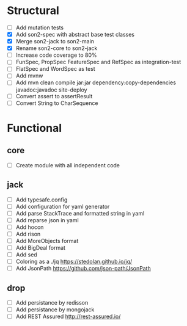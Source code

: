 # Structural
- [ ] Add mutation tests
- [x] Add son2-spec with abstract base test classes
- [x] Merge son2-jack to son2-main
- [x] Rename son2-core to son2-jack
- [ ] Increase code coverage to 80%
- [ ] FunSpec, PropSpec FeatureSpec and RefSpec as integration-test
- [ ] FlatSpec and WordSpec as test
- [ ] Add mvnw
- [ ] Add mvn clean compile jar:jar dependency:copy-dependencies javadoc:javadoc site-deploy
- [ ] Convert assert to assertResult
- [ ] Convert String to CharSequence

# Functional
## core
- [ ] Create module with all independent code

## jack
- [ ] Add typesafe.config
- [ ] Add configuration for yaml generator
- [ ] Add parse StackTrace and formatted string in yaml
- [ ] Add reparse json in yaml
- [ ] Add hocon
- [ ] Add rison
- [ ] Add MoreObjects format
- [ ] Add BigDeal format
- [ ] Add sed
- [ ] Coloring as a ./jq https://stedolan.github.io/jq/
- [ ] Add JsonPath https://github.com/json-path/JsonPath 

## drop
- [ ] Add persistance by redisson
- [ ] Add persistance by mongojack
- [ ] Add REST Assured http://rest-assured.io/
